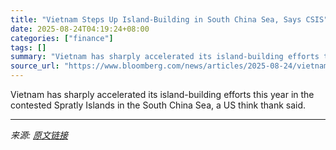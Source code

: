 ```yaml
---
title: "Vietnam Steps Up Island-Building in South China Sea, Says CSIS"
date: 2025-08-24T04:19:24+08:00
categories: ["finance"]
tags: []
summary: "Vietnam has sharply accelerated its island-building efforts this year in the contested Spratly Islands in the South China Sea, a US think thank said."
source_url: "https://www.bloomberg.com/news/articles/2025-08-24/vietnam-steps-up-island-building-in-south-china-sea-says-csis"
---
```


Vietnam has sharply accelerated its island-building efforts this year in the contested Spratly Islands in the South China Sea, a US think thank said.

---

*来源: [原文链接](https://www.bloomberg.com/news/articles/2025-08-24/vietnam-steps-up-island-building-in-south-china-sea-says-csis)*

